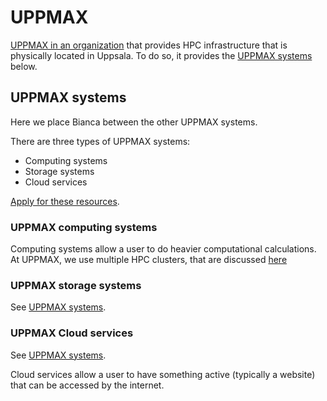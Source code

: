 # UPPMAX

[UPPMAX in an organization](uppmax_as_an_organization.md)
that provides HPC infrastructure that is physically located in Uppsala.
To do so, it provides the [UPPMAX systems](uppmax_systems.md) below.

## UPPMAX systems

Here we place Bianca between the other UPPMAX systems.

There are three types of UPPMAX systems:

- Computing systems
- Storage systems
- Cloud services

[Apply for these resources](../getting_started/project_apply.md).

### UPPMAX computing systems

Computing systems allow a user to do heavier computational calculations.
At UPPMAX, we use multiple HPC clusters,
that are discussed [here](uppmax_cluster.md)

### UPPMAX storage systems

See [UPPMAX systems](uppmax_systems.md).

### UPPMAX Cloud services

See [UPPMAX systems](uppmax_systems.md).

Cloud services allow a user to have something active (typically a website)
that can be accessed by the internet.
